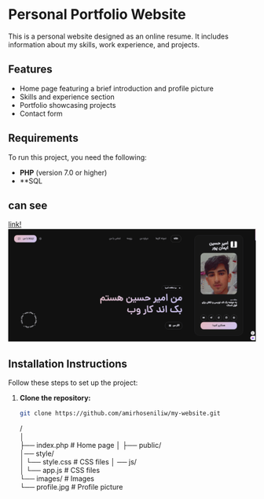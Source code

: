 # Personal Portfolio Website  

This is a personal website designed as an online resume. It includes information about my skills, work experience, and projects.  

## Features  

- Home page featuring a brief introduction and profile picture  
- Skills and experience section  
- Portfolio showcasing projects  
- Contact form  

## Requirements  

To run this project, you need the following:  

- **PHP** (version 7.0 or higher)  
- **SQL  
## can see 
[link!](http://amirhoseniliw.ir)  
![img for demo](demo.jpg)  


## Installation Instructions  

Follow these steps to set up the project:  

1. **Clone the repository:**  

   ```bash  
   git clone https://github.com/amirhoseniliw/my-website.git
   ```
   <amirhoseniliw>/  
│  
├── index.php               # Home page
│
├── public/                  
   │──  style/            
   │        └── style.css   # CSS files 
   │ ──  js/            
   │        └── app.js   # CSS files             
   └── images/                 # Images  
          └── profile.jpg         # Profile picture
   
